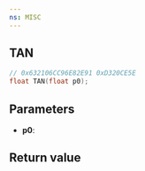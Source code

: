 ```yaml
---
ns: MISC
---
```

## TAN

```c
// 0x632106CC96E82E91 0xD320CE5E
float TAN(float p0);
```

## Parameters
* **p0**: 

## Return value
